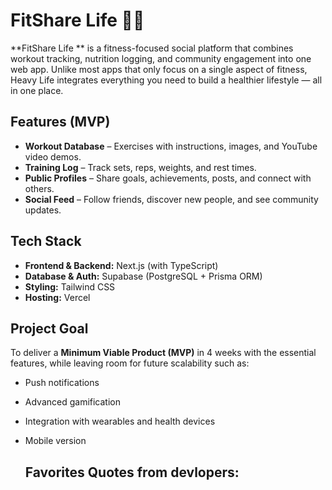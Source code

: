 # FitShare Life 🏋️‍♂️

**FitShare Life ** is a fitness-focused social platform that combines workout tracking, nutrition logging, and community engagement into one web app. Unlike most apps that only focus on a single aspect of fitness, Heavy Life integrates everything you need to build a healthier lifestyle — all in one place.

## Features (MVP)
- **Workout Database** – Exercises with instructions, images, and YouTube video demos.
- **Training Log** – Track sets, reps, weights, and rest times.
- **Public Profiles** – Share goals, achievements, posts, and connect with others.
- **Social Feed** – Follow friends, discover new people, and see community updates.

## Tech Stack
- **Frontend & Backend:** Next.js (with TypeScript)
- **Database & Auth:** Supabase (PostgreSQL + Prisma ORM)
- **Styling:** Tailwind CSS
- **Hosting:** Vercel

## Project Goal
To deliver a **Minimum Viable Product (MVP)** in 4 weeks with the essential features, while leaving room for future scalability such as:
- Push notifications
- Advanced gamification
- Integration with wearables and health devices
- Mobile version

  ## Favorites Quotes from devlopers:

  

